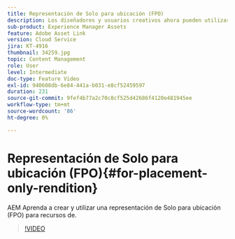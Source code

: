 ```yaml
---
title: Representación de Solo para ubicación (FPO)
description: Los diseñadores y usuarios creativos ahora pueden utilizar los recursos de Adobe Experience Manager en sus aplicaciones de escritorio de Adobe Creative Cloud favoritas. La extensión de Adobe Asset Link para Adobe Creative Cloud AEM Enterprise amplía la capacidad de buscar, examinar, ordenar, previsualizar, cargar recursos, extraer, modificar, registrar y ver metadatos de recursos en herramientas de Creative Cloud como Adobe Photoshop, InDesign y Illustrator.
sub-product: Experience Manager Assets
feature: Adobe Asset Link
version: Cloud Service
jira: KT-4916
thumbnail: 34259.jpg
topic: Content Management
role: User
level: Intermediate
doc-type: Feature Video
exl-id: 940608db-6e84-441a-b031-e8cf52459597
duration: 231
source-git-commit: 9fef4b77a2c70c8cf525d42686f4120e481945ee
workflow-type: tm+mt
source-wordcount: '86'
ht-degree: 0%

---
```


# Representación de Solo para ubicación (FPO){#for-placement-only-rendition}

AEM Aprenda a crear y utilizar una representación de Solo para ubicación (FPO) para recursos de.

>[!VIDEO](https://video.tv.adobe.com/v/34259?quality=12&learn=on)
